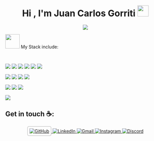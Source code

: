 <h1 align="center">Hi , I'm Juan Carlos Gorriti <img src="https://media.giphy.com/media/hvRJCLFzcasrR4ia7z/giphy.gif" width="35"></h1>
<p align="center">
  <a href="https://github.com/letronx1984/"><img src="https://readme-typing-svg.herokuapp.com/?font=Time+New+Roman&color=%23C8BE25&size=25&center=true&vCenter=true&width=600&height=100&lines=Welcome!;Programmer+Student+@juancin10xd;Always+learning+new+things"></a>
</p>
<p><img src="https://raw.githubusercontent.com/7oSkaaa/7oSkaaa/refs/heads/main/Images/about_me.gif" width="45px"> My Stack include:</p>

<br>

<img src="https://img.icons8.com/color/48/000000/html-5--v1.png"/> <img src="https://img.icons8.com/color/48/000000/css3.png"/> <img src="https://img.icons8.com/?size=48&id=j9DnICNnlhGk&format=png&color=000000"/> <img src="https://img.icons8.com/color/48/000000/javascript--v1.png"/> <img src="https://img.icons8.com/office/48/000000/react.png"/> <img src="https://img.icons8.com/?size=48&id=90519&format=png&color=000000"/>

<img src="https://img.icons8.com/color/48/000000/java-coffee-cup-logo--v1.png"/> <img src="https://img.icons8.com/?size=48&id=1BC75jFEBED6&format=png&color=000000"/> <img src="https://img.icons8.com/?size=45&id=Rc0Xn5AtE8kX&format=png&color=000000"/> <img src="https://img.icons8.com/fluency/48/000000/wordpress.png"/>

<img src="https://img.icons8.com/color/48/000000/mysql-logo.png"/> <img src="https://img.icons8.com/color/48/000000/mongodb.png"/> <img src="https://img.icons8.com/color/48/000000/firebase.png"/>

<img src="https://img.icons8.com/?size=78&id=J6KcaRLsTgpZ&format=png&color=000000"/>

<br>
<h2>Get in touch ☕️: </h2>
<p align="center">
  <!-- GitHub -->
   <a href="https://github.com/letronx1984">
    <img src="https://img.shields.io/badge/letronx_1984-black?style=for-the-badge&logo=github" alt="GitHub" style="border: 2px solid #d3d3d3; padding: 5px; border-radius: 5px;"/>
  </a>


  <!-- LinkedIn -->
  <a href="https://www.linkedin.com/in/juan-carlos-gorriti-palacios/">
    <img src="https://img.shields.io/badge/Juan_Carlos_Gorriti-blue?style=for-the-badge&logo=Linkedin&logoColor=white" alt="LinkedIn"/>
  </a>

  <!-- Gmail -->
  <a href="mailto:jcgpalacios1@gmail.com">
    <img src="https://img.shields.io/badge/jcgpalacios1%40gmail.com-red?style=for-the-badge&logo=Gmail&logoColor=white" alt="Gmail"/>
  </a>

  <!-- Instagram -->
  <a href="https://www.instagram.com/juancin10xd/">
    <img src="https://img.shields.io/badge/farmerdragon-orange?style=for-the-badge&logo=Instagram&logoColor=white&color=red" alt="Instagram"/>
  </a>

  <!-- Discord -->
  <a href="https://kick.com/farmerdragon">
    <img src="https://img.shields.io/badge/farmerdragon-bluelight?style=for-the-badge&logo=Kick&logoColor=white" alt="Discord"/>
  </a>
</p>
